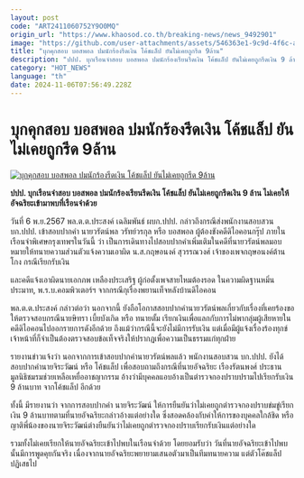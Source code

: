 ```yaml
---
layout: post
code: "ART2411060752Y9O0MQ"
origin_url: "https://www.khaosod.co.th/breaking-news/news_9492901"
image: "https://github.com/user-attachments/assets/546363e1-9c9d-4f6c-acd9-9b4731eb9f23"
title: "บุกคุกสอบ บอสพอล ปมนักร้องรีดเงิน โค้ชแล็ป ยันไม่เคยถูกรีด 9ล้าน"
description: "ปปป. บุกเรือนจำสอบ บอสพอล ปมนักร้องเรียนรีดเงิน โค้ชแล็ป ยันไม่เคยถูกรีดเงิน 9 ล้าน ไม่เคยให้อัจฉริยะเข้ามาพบที่เรือนจำด้วย"
category: "HOT_NEWS"
language: "th"
date: 2024-11-06T07:56:49.228Z
---
```


# บุกคุกสอบ บอสพอล ปมนักร้องรีดเงิน โค้ชแล็ป ยันไม่เคยถูกรีด 9ล้าน

[![บุกคุกสอบ บอสพอล ปมนักร้องรีดเงิน โค้ชแล็ป ยันไม่เคยถูกรีด 9ล้าน](https://www.khaosod.co.th/wpapp/uploads/2024/11/Boss-Paul.jpg "บุกคุกสอบ บอสพอล ปมนักร้องรีดเงิน โค้ชแล็ป ยันไม่เคยถูกรีด 9ล้าน")](https://www.khaosod.co.th/wpapp/uploads/2024/11/Boss-Paul.jpg)

**ปปป. บุกเรือนจำสอบ บอสพอล ปมนักร้องเรียนรีดเงิน โค้ชแล็ป ยันไม่เคยถูกรีดเงิน 9 ล้าน ไม่เคยให้อัจฉริยะเข้ามาพบที่เรือนจำด้วย**

วันที่ 6 พ.ย.2567 พล.ต.ต.ประสงค์ เฉลิมพันธ์ ผบก.ปปป. กล่าวถึงกรณีส่งพนักงานสอบสวน บก.ปปป. เข้าสอบปากคำ นายวรัตน์พล วรัทย์วรกุล หรือ บอสพอล ผู้ต้องขังคดีดิไอคอนกรุ๊ป ภายในเรือนจำพิเศษกรุงเทพฯในวันนี้ ว่า เป็นการเดินทางไปสอบปากคำเพิ่มเติมในคดีที่นายวรัตน์พลมอบหมายให้ทนายความส่วนตัวแจ้งความเอาผิด น.ส.กฤษอนงค์ สุวรรณวงศ์ เจ้าของเพจกฤษอนงค์ต้านโกง กรณีเรียกรับเงิน

และคดีแจ้งเอาผิดนายเอกภพ เหลืองประเสริฐ ผู้ก่อตั้งเพจสายไหมต้องรอด ในความผิดฐานหมิ่นประมาท, พ.ร.บ.คอมพิวเตอร์ฯ จากกรณีกุเรื่องพยานเท็จหลังบ้านดิไอคอน

พล.ต.ต.ประสงค์ กล่าวต่อว่า นอกจากนี้ ยังถือโอกาสสอบปากคำนายวรัตน์พลเกี่ยวกับเรื่องที่เคยร้องขอให้ตรวจสอบกรณีนายษิทรา เบี้ยบังเกิด หรือ ทนายตั้ม เรียกเงินเพื่อแลกกับการไม่พากลุ่มผู้เสียหายในคดีดิไอคอนไปออกรายการดังอีกด้วย ถึงแม้ว่ากรณีนี้จะยังไม่มีการรับเงิน แต่เมื่อมีผู้แจ้งเรื่องร้องทุกข์ เจ้าหน้าที่ก็จำเป็นต้องตรวจสอบข้อเท็จจริงให้ปรากฏเพื่อความเป็นธรรมแก่ทุกฝ่าย

รายงานข่าวแจ้งว่า นอกจากการเข้าสอบปากคำนายวรัตน์พลแล้ว พนักงานสอบสวน บก.ปปป. ยังได้สอบปากคำนายจิระวัฒน์ หรือ โค้ชแล็ป เพื่อสอบถามถึงกรณีที่นายอัจฉริยะ เรืองรัตนพงศ์ ประธานมูลนิธิชมรมช่วยเหลือเหยื่ออาชญากรรม อ้างว่ามีบุคคลแอบอ้างเป็นตำรวจกองปราบปรามไปเรียกรับเงิน 9 ล้านบาท จากโค้ชแล็ป อีกด้วย

ทั้งนี้ มีรายงานว่า จากการสอบปากคำ นายจิระวัฒน์ ให้การยืนยันว่าไม่เคยถูกตำรวจกองปราบข่มขู่เรียกเงิน 9 ล้านบาทตามที่นายอัจฉริยะกล่าวอ้างแต่อย่างใด ซึ่งสอดคล้องกับคำให้การของบุคคลใกล้ชิด หรือญาติพี่น้องของนายจิระวัฒน์ต่างยืนยันว่าไม่เคยถูกตำรวจกองปราบเรียกรับเงินแต่อย่างใด

รวมทั้งไม่เคยเรียกให้นายอัจฉริยะเข้าไปพบในเรือนจำด้วย โดยยอมรับว่า วันที่นายอัจฉริยะเข้าไปพบนั้นมีการพูดคุยกันจริง เนื่องจากนายอัจฉริยะพยายามเสนอตัวมาเป็นทีมทนายความ แต่ตัวโค๊ชแล็ปปฏิเสธไป